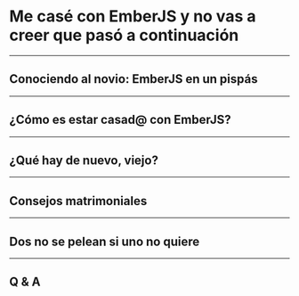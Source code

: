 # Me casé con EmberJS y no vas a creer que pasó a continuación

---

## Conociendo al novio: EmberJS en un pispás

---

## ¿Cómo es estar casad@ con EmberJS?

---

## ¿Qué hay de nuevo, viejo?

---

## Consejos matrimoniales

---

## Dos no se pelean si uno no quiere

---

## Q & A
